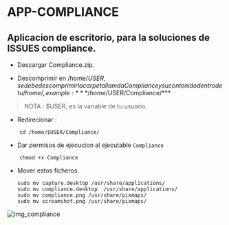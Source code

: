 # APP-COMPLIANCE
## Aplicacion de escritorio, para la soluciones de ISSUES compliance.

- Descargar Compliance.zip.

- Descomprimir en /home/$USER, se debe descomprimir la carpeta llamda Compliance y su contenido dentro de tu /home/, example : ***/home/$USER/Compliance/***

> NOTA : $USER, es la variable de tu usuario.

- Redirecionar : 
```
	cd /home/$USER/Compliance/  
```

- Dar permisos de ejecucion al ejecutable `Compliance`
```
	chmod +x Compliance
```

- Mover estos ficheros.
	```
	sudo mv capture.desktop /usr/share/applications/
	sudo mv compliance.desktop  /usr/share/applications/
	sudo mv compliance.png /usr/share/pixmaps/
	sudo mv screamshot.png /usr/share/pixmaps/
	```
![img_compliance](https://user-images.githubusercontent.com/86171869/166647737-00522195-5d1d-4c40-a400-d29dab098291.png)
